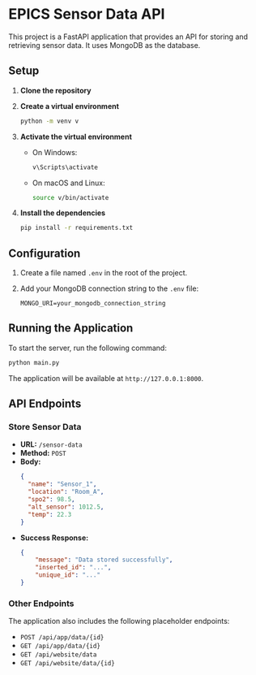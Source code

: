 # EPICS Sensor Data API

This project is a FastAPI application that provides an API for storing and retrieving sensor data. It uses MongoDB as the database.

## Setup

1.  **Clone the repository**

2.  **Create a virtual environment**
    ```bash
    python -m venv v
    ```

3.  **Activate the virtual environment**
    -   On Windows:
        ```bash
        v\Scripts\activate
        ```
    -   On macOS and Linux:
        ```bash
        source v/bin/activate
        ```

4.  **Install the dependencies**
    ```bash
    pip install -r requirements.txt
    ```

## Configuration

1.  Create a file named `.env` in the root of the project.

2.  Add your MongoDB connection string to the `.env` file:
    ```
    MONGO_URI=your_mongodb_connection_string
    ```

## Running the Application

To start the server, run the following command:
```bash
python main.py
```
The application will be available at `http://127.0.0.1:8000`.

## API Endpoints

### Store Sensor Data

-   **URL:** `/sensor-data`
-   **Method:** `POST`
-   **Body:**
    ```json
    {
      "name": "Sensor_1",
      "location": "Room_A",
      "spo2": 98.5,
      "alt_sensor": 1012.5,
      "temp": 22.3
    }
    ```
-   **Success Response:**
    ```json
    {
        "message": "Data stored successfully",
        "inserted_id": "...",
        "unique_id": "..."
    }
    ```

### Other Endpoints

The application also includes the following placeholder endpoints:

-   `POST /api/app/data/{id}`
-   `GET /api/app/data/{id}`
-   `GET /api/website/data`
-   `GET /api/website/data/{id}`
